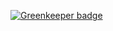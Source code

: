 
[![Greenkeeper badge](https://badges.greenkeeper.io/ulivz/release-inquirer.svg)](https://greenkeeper.io/)
